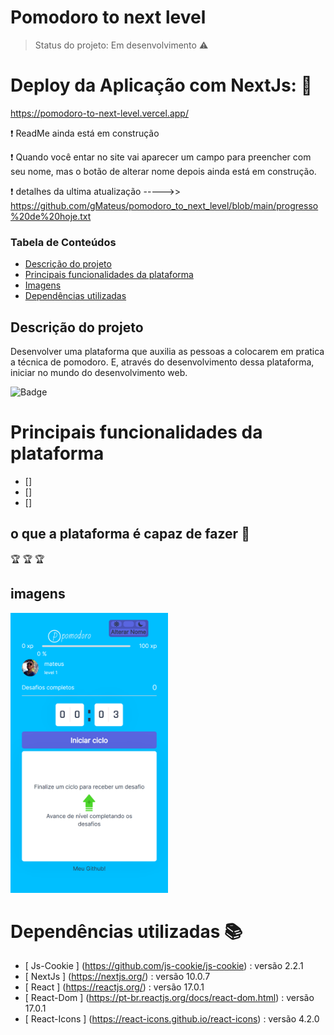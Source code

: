 # Pomodoro to next level


> Status do projeto: Em desenvolvimento :warning:

# Deploy da Aplicação com NextJs: :dash:

https://pomodoro-to-next-level.vercel.app/

:heavy_exclamation_mark: ReadMe ainda está em construção


:heavy_exclamation_mark: Quando você entar no site vai aparecer um campo para preencher com seu nome, mas o botão de alterar nome depois ainda está em construção.

:heavy_exclamation_mark: detalhes da ultima atualização ----->> https://github.com/gMateus/pomodoro_to_next_level/blob/main/progresso%20de%20hoje.txt


### Tabela de Conteúdos
   * [Descrição do projeto](#descricao-do-projeto)
   * [Principais funcionalidades da plataforma](#principais-funcionalidades-da-plataforma)
   * [Imagens](#imagens)
   * [Dependências utilizadas](#dependencias-utilizadas)

## Descrição do projeto
<p aling="justify"> 
Desenvolver uma plataforma que auxilia as pessoas a colocarem em pratica a técnica de pomodoro. 
E, através do desenvolvimento dessa plataforma, iniciar no mundo do desenvolvimento web.
</p>

![Badge](https://img.shields.io/static/v1?label=email&message=mateusguerreiro11@hotmail.com&color=blue&style=for-the-badge&logo=EMAIL)


# Principais funcionalidades da plataforma

- []
- []
- []


## o que a plataforma é capaz de fazer :checkered_flag:

:trophy: 
:trophy:
:trophy:




## imagens

<img src="https://github.com/gMateus/pomodoro_to_next_level/blob/main/imagens_da_aplicacao/localhost_3000_(Moto%20G4)%20(2).png" width="50%" height="50%" />


# Dependências utilizadas :books:

- [ Js-Cookie   ] (https://github.com/js-cookie/js-cookie)        : versão 2.2.1
- [ NextJs      ] (https://nextjs.org/)                           : versão 10.0.7
- [ React       ] (https://reactjs.org/)                          : versão 17.0.1
- [ React-Dom   ] (https://pt-br.reactjs.org/docs/react-dom.html) : versão 17.0.1
- [ React-Icons ] (https://react-icons.github.io/react-icons)     : versão 4.2.0

